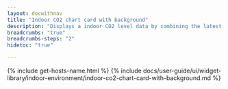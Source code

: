 ```yaml
---
layout: docwithnav
title: "Indoor CO2 chart card with background"
description: "Displays a indoor CO2 level data by combining the latest and aggregated values with the background image and optional simplified chart."
breadcrumbs: "true"
breadcrumbs-steps: "2"
hidetoc: "true"

---
```

{% include get-hosts-name.html %}
{% include docs/user-guide/ui/widget-library/indoor-environment/indoor-co2-chart-card-with-background.md %}
